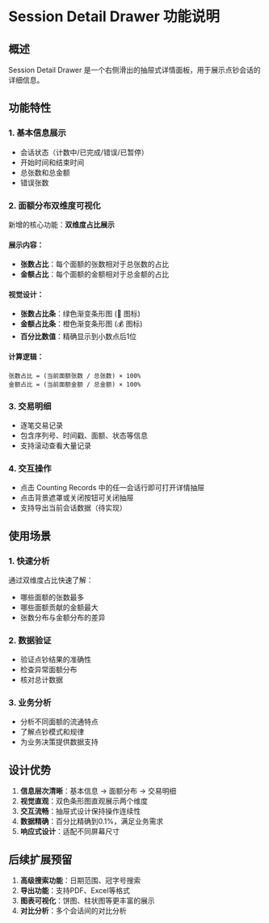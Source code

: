 # Session Detail Drawer 功能说明

## 概述
Session Detail Drawer 是一个右侧滑出的抽屉式详情面板，用于展示点钞会话的详细信息。

## 功能特性

### 1. 基本信息展示
- 会话状态（计数中/已完成/错误/已暂停）
- 开始时间和结束时间
- 总张数和总金额
- 错误张数

### 2. 面额分布双维度可视化
新增的核心功能：**双维度占比展示**

#### 展示内容：
- **张数占比**：每个面额的张数相对于总张数的占比
- **金额占比**：每个面额的金额相对于总金额的占比

#### 视觉设计：
- **张数占比条**：绿色渐变条形图 (📄 图标)
- **金额占比条**：橙色渐变条形图 (💰 图标)
- **百分比数值**：精确显示到小数点后1位

#### 计算逻辑：
```
张数占比 = (当前面额张数 / 总张数) × 100%
金额占比 = (当前面额金额 / 总金额) × 100%
```

### 3. 交易明细
- 逐笔交易记录
- 包含序列号、时间戳、面额、状态等信息
- 支持滚动查看大量记录

### 4. 交互操作
- 点击 Counting Records 中的任一会话行即可打开详情抽屉
- 点击背景遮罩或关闭按钮可关闭抽屉
- 支持导出当前会话数据（待实现）

## 使用场景

### 1. 快速分析
通过双维度占比快速了解：
- 哪些面额的张数最多
- 哪些面额贡献的金额最大
- 张数分布与金额分布的差异

### 2. 数据验证
- 验证点钞结果的准确性
- 检查异常面额分布
- 核对总计数据

### 3. 业务分析
- 分析不同面额的流通特点
- 了解点钞模式和规律
- 为业务决策提供数据支持

## 设计优势

1. **信息层次清晰**：基本信息 → 面额分布 → 交易明细
2. **视觉直观**：双色条形图直观展示两个维度
3. **交互流畅**：抽屉式设计保持操作连续性
4. **数据精确**：百分比精确到0.1%，满足业务需求
5. **响应式设计**：适配不同屏幕尺寸

## 后续扩展预留

1. **高级搜索功能**：日期范围、冠字号搜索
2. **导出功能**：支持PDF、Excel等格式
3. **图表可视化**：饼图、柱状图等更丰富的展示
4. **对比分析**：多个会话间的对比分析
